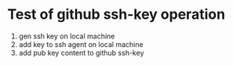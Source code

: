 # Test of github ssh-key operation

1. gen ssh key on local machine
2. add key to ssh agent on local machine 
3. add pub key content to github ssh-key
